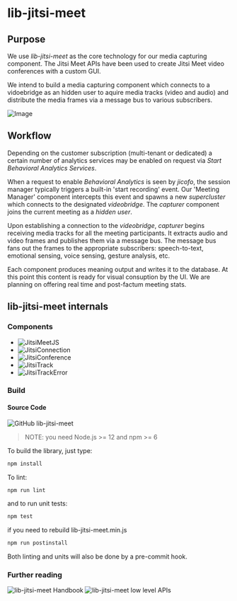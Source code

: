 # lib-jitsi-meet

## Purpose
We use *lib-jitsi-meet* as the core technology for our media capturing component. The Jitsi Meet APIs have been used to create Jitsi Meet video conferences 
with a custom GUI.

We intend to build a media capturing component which connects to a vidoebridge as an hidden user to aquire media tracks (video and audio) and distribute the media 
frames via a message bus to various subscribers.

![Image](https://github.com/rifflearning/riff-jitsi-platform/blob/main/docs/Jitsi-Meet-Pipeline.png)

## Workflow
Depending on the customer subscription (multi-tenant or dedicated) a certain number of analytics services may be enabled on request via *Start Behavioral Analytics Services*.

When a request to enable *Behavioral Analytics* is seen by *jicofo*, the session manager typically triggers a built-in 'start recording' event. Our 'Meeting Manager' component intercepts this event and spawns a new *supercluster* which connects to the designated *videobridge*. The *capturer* component joins the current meeting as a *hidden user*. 

Upon establishing a connection to the *videobridge*, *capturer* begins receiving media tracks for all the meeting participants. It extracts audio and video frames and publishes them via a message bus. The message bus fans out the frames to the appropriate subscribers: speech-to-text, emotional sensing, voice sensing, gesture analysis, etc. 

Each component produces meaning output and writes it to the database. At this point this content is ready for visual consuption by the UI. We are planning on offering real time and post-factum meeting stats.

## lib-jitsi-meet internals
### Components
* ![JitsiMeetJS](https://jitsi.github.io/handbook/docs/dev-guide/dev-guide-ljm-api#jitsimeetjs)
* ![JitsiConnection](https://jitsi.github.io/handbook/docs/dev-guide/dev-guide-ljm-api#jitsiconnection)
* ![JitsiConference](https://jitsi.github.io/handbook/docs/dev-guide/dev-guide-ljm-api#jitsiconference)
* ![JitsiTrack](https://jitsi.github.io/handbook/docs/dev-guide/dev-guide-ljm-api#jitsitrack)
* ![JitsiTrackError](https://jitsi.github.io/handbook/docs/dev-guide/dev-guide-ljm-api#jitsitrackerror)


### Build

#### Source Code
![GitHub lib-jitsi-meet](https://github.com/jitsi/lib-jitsi-meet)

>NOTE: you need Node.js >= 12 and npm >= 6

To build the library, just type:
```sh
npm install
```

To lint:
```sh
npm run lint
```

and to run unit tests:
```sh
npm test
```

if you need to rebuild lib-jitsi-meet.min.js
```sh
npm run postinstall
```

Both linting and units will also be done by a pre-commit hook.

### Further reading

![lib-jitsi-meet Handbook](https://jitsi.github.io/handbook/docs/dev-guide/dev-guide-web)
![lib-jitsi-meet low level APIs](https://jitsi.github.io/handbook/docs/dev-guide/dev-guide-ljm-api)




